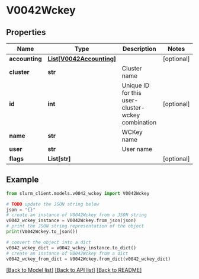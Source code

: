 # V0042Wckey


## Properties

Name | Type | Description | Notes
------------ | ------------- | ------------- | -------------
**accounting** | [**List[V0042Accounting]**](V0042Accounting.md) |  | [optional] 
**cluster** | **str** | Cluster name | 
**id** | **int** | Unique ID for this user-cluster-wckey combination | [optional] 
**name** | **str** | WCKey name | 
**user** | **str** | User name | 
**flags** | **List[str]** |  | [optional] 

## Example

```python
from slurm_client.models.v0042_wckey import V0042Wckey

# TODO update the JSON string below
json = "{}"
# create an instance of V0042Wckey from a JSON string
v0042_wckey_instance = V0042Wckey.from_json(json)
# print the JSON string representation of the object
print(V0042Wckey.to_json())

# convert the object into a dict
v0042_wckey_dict = v0042_wckey_instance.to_dict()
# create an instance of V0042Wckey from a dict
v0042_wckey_from_dict = V0042Wckey.from_dict(v0042_wckey_dict)
```
[[Back to Model list]](../README.md#documentation-for-models) [[Back to API list]](../README.md#documentation-for-api-endpoints) [[Back to README]](../README.md)



